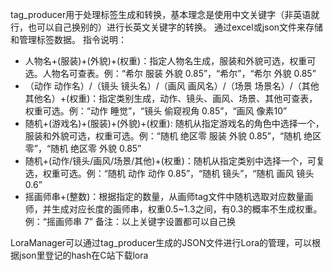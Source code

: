 tag_producer用于处理标签生成和转换，基本理念是使用中文关键字（非英语就行，也可以自己换别的）进行长英文关键字的转换。
通过excel或json文件来存储和管理标签数据。
指令说明：
- 人物名+(服装)+(外貌)+(权重)：指定人物名生成，服装和外貌可选，权重可选。人物名可查表。例：“希尔 服装 外貌 0.85”，“希尔”，“希尔 外貌 0.85”
- （动作 动作名）/（镜头 镜头名）/（画风 画风名）/（场景 场景名）/（其他 其他名）+(权重)：指定类别生成，动作、镜头、画风、场景、其他可查表，权重可选。例：“动作 睡觉”，“镜头 偷窥视角 0.85”，“画风 像素10”
- 随机+(游戏名)+(服装)+(外貌)+(权重): 随机从指定游戏名的角色中选择一个，服装和外貌可选，权重可选。例：“随机 绝区零 服装 外貌 0.85”，“随机 绝区零”，“随机 绝区零 外貌 0.85”
- 随机+(动作/镜头/画风/场景/其他)+(权重)：随机从指定类别中选择一个，可复选，权重可选。例：“随机 动作 动作 0.85”，“随机 镜头”，“随机 画风 镜头 0.6”
- 摇画师串+(整数)：根据指定的数量，从画师tag文件中随机选取对应数量画师，并生成对应长度的画师串，权重0.5~1.3之间，有0.3的概率不生成权重。例：“摇画师串 7”
备注：以上关键字设置都可以自己换

LoraManager可以通过tag_producer生成的JSON文件进行Lora的管理，可以根据json里登记的hash在C站下载lora
